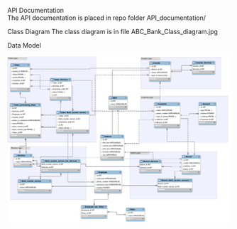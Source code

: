 
API Documentation                                                    
The API documentation is placed in repo folder API_documentation/ 

Class Diagram 
The class diagram is in file ABC_Bank_Class_diagram.jpg 

Data Model

![ABC Bank Data Model](/ABC_bank_ER_diagram_final.png?raw=true)


